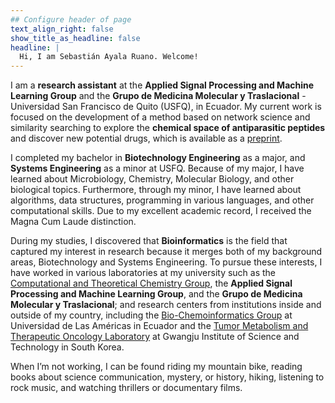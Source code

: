```yaml
---
## Configure header of page
text_align_right: false
show_title_as_headline: false
headline: |
  Hi, I am Sebastián Ayala Ruano. Welcome!
---
```


<!-- this is a subheadline -->
I am a **research assistant** at the **Applied Signal Processing and Machine Learning Group** and the **Grupo de Medicina Molecular y Traslacional** - Universidad San Francisco de Quito (USFQ), in Ecuador. My current work is focused on the development of a method based on network science and similarity searching to explore the **chemical space of antiparasitic peptides** and discover new potential drugs, which is available as a [preprint](https://doi.org/10.33774/chemrxiv-2021-tgv69). 

I completed my bachelor in **Biotechnology Engineering** as a major, and **Systems Engineering** as a minor at USFQ. Because of my major, I have learned about Microbiology, Chemistry, Molecular Biology, and other biological topics. Furthermore, through my minor, I have learned about algorithms, data structures, programming in various languages, and other computational skills. Due to my excellent academic record, I received the Magna Cum Laude distinction.

During my studies, I discovered that **Bioinformatics** is the field that captured my interest in research because it merges both of my background areas, Biotechnology and Systems Engineering. To pursue these interests, I have worked in various laboratories at my university such as the [Computational and Theoretical Chemistry Group](https://www.usfq.edu.ec/en/research/grupo-de-quimica-computacional-y-teorica), the **Applied Signal Processing and Machine Learning Group**, and the **Grupo de Medicina Molecular y Traslacional**; and research centers from institutions inside and outside of my country, including the [Bio-Chemoinformatics Group](https://bioquimio.udla.edu.ec/) at Universidad de Las Américas in Ecuador and the [Tumor Metabolism and Therapeutic Oncology Laboratory](https://life.gist.ac.kr/tmtor/) at Gwangju Institute of Science and Technology in South Korea.

When I’m not working, I can be found riding my mountain bike, reading books about science communication, mystery, or history, hiking, listening to rock music, and watching thrillers or documentary films.